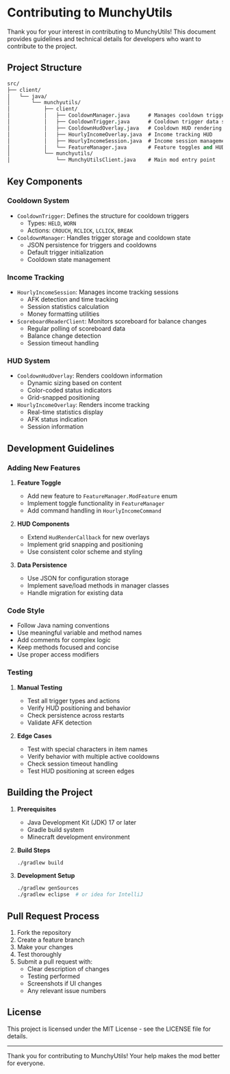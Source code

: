 # Contributing to MunchyUtils

Thank you for your interest in contributing to MunchyUtils! This document provides guidelines and technical details for developers who want to contribute to the project.

## Project Structure

```fs
src/
├── client/
│   └── java/
│       └── munchyutils/
│           ├── client/
│           │   ├── CooldownManager.java      # Manages cooldown triggers and states
│           │   ├── CooldownTrigger.java      # Cooldown trigger data structure
│           │   ├── CooldownHudOverlay.java   # Cooldown HUD rendering
│           │   ├── HourlyIncomeOverlay.java  # Income tracking HUD
│           │   ├── HourlyIncomeSession.java  # Income session management
│           │   └── FeatureManager.java       # Feature toggles and HUD positions
│           └── munchyutils/
│               └── MunchyUtilsClient.java    # Main mod entry point
```

## Key Components

### Cooldown System

- `CooldownTrigger`: Defines the structure for cooldown triggers
  - Types: `HELD`, `WORN`
  - Actions: `CROUCH`, `RCLICK`, `LCLICK`, `BREAK`
- `CooldownManager`: Handles trigger storage and cooldown state
  - JSON persistence for triggers and cooldowns
  - Default trigger initialization
  - Cooldown state management

### Income Tracking

- `HourlyIncomeSession`: Manages income tracking sessions
  - AFK detection and time tracking
  - Session statistics calculation
  - Money formatting utilities
- `ScoreboardReaderClient`: Monitors scoreboard for balance changes
  - Regular polling of scoreboard data
  - Balance change detection
  - Session timeout handling

### HUD System

- `CooldownHudOverlay`: Renders cooldown information
  - Dynamic sizing based on content
  - Color-coded status indicators
  - Grid-snapped positioning
- `HourlyIncomeOverlay`: Renders income tracking
  - Real-time statistics display
  - AFK status indication
  - Session information

## Development Guidelines

### Adding New Features

1. **Feature Toggle**
   - Add new feature to `FeatureManager.ModFeature` enum
   - Implement toggle functionality in `FeatureManager`
   - Add command handling in `HourlyIncomeCommand`

2. **HUD Components**
   - Extend `HudRenderCallback` for new overlays
   - Implement grid snapping and positioning
   - Use consistent color scheme and styling

3. **Data Persistence**
   - Use JSON for configuration storage
   - Implement save/load methods in manager classes
   - Handle migration for existing data

### Code Style

- Follow Java naming conventions
- Use meaningful variable and method names
- Add comments for complex logic
- Keep methods focused and concise
- Use proper access modifiers

### Testing

1. **Manual Testing**
   - Test all trigger types and actions
   - Verify HUD positioning and behavior
   - Check persistence across restarts
   - Validate AFK detection

2. **Edge Cases**
   - Test with special characters in item names
   - Verify behavior with multiple active cooldowns
   - Check session timeout handling
   - Test HUD positioning at screen edges

## Building the Project

1. **Prerequisites**
   - Java Development Kit (JDK) 17 or later
   - Gradle build system
   - Minecraft development environment

2. **Build Steps**

   ```bash
   ./gradlew build
   ```

3. **Development Setup**

   ```bash
   ./gradlew genSources
   ./gradlew eclipse  # or idea for IntelliJ
   ```

## Pull Request Process

1. Fork the repository
2. Create a feature branch
3. Make your changes
4. Test thoroughly
5. Submit a pull request with:
   - Clear description of changes
   - Testing performed
   - Screenshots if UI changes
   - Any relevant issue numbers

## License

This project is licensed under the MIT License - see the LICENSE file for details.

---

Thank you for contributing to MunchyUtils! Your help makes the mod better for everyone.
